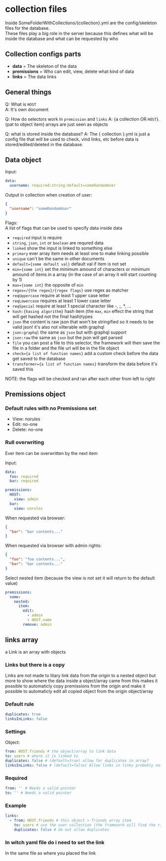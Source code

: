 # collection files
Inside SomeFolderWithCollections/{collection}.yml are the config/skeleton files for the database.  
These files play a big role in the server because this defines what will be inside the database and what can be requested by who

## Collection configs parts
- **data** = The skeleton of the data
- **premissions** = Who can edit, view, delete what kind of data
- **links** = The data links

## General things
Q: What is `HOST`  
A: It's own document

Q: How do selectors work in `premission` and `links`
A: {a collection OR `HOST`}.{pat to object item} arrays are just seen as objects

Q: what is stored inside the database?
A: The { collection }.yml is just a config file that will be used to check, vind links, etc before data is stored/edited/deleted in the database.

## Data object
Input:
```yml
data:
  username: required:string:default=someRandomUser
```
Output in collection when creation of user:
```json
{
  "username": "someRandomUser"
}
```

Flags:  
A list of flags that can be used to specify data inside data
- `required` input is require
- `string`, `json`, `int` or `boolean` are requred data 
- `linked` show the input is linked to something else
- `primary` ever array item needs at least one to make linking possible
- `unique` can't be the same in other documents
- `default={some default val}` default val if item is not set
- `min={some int}` set the minimum amound of characters or minimum amound of items in a array (in the case of an array it will start counting by 1)
- `max={some int}` the opposite of `min`
- `regex=/{the regex}/{regex flags}` use regex as matcher
- `reqUppercase` require at least 1 upper case letter
- `reqLowercase` requires at least 1 lower case letter
- `reqSpecial` require at least 1 special character like -, ;, *, ...
- `hash:{hasing algorithm}` hash item (the `max`, `min` effect the string that will get hashed not the final hash)types
- `json` the content is raw json that won't be stringified so it needs to be valid json! it's also not vilterable with graphql
- `json:graphql` the same as `json` but with graphql support
- `json:raw` the same as `json` but the json will get parsed
- `file` you can post a file to this selector, the framework will then save the file in a folder and the file url will be in the file object
- `check={a list of function names}` add a custom check before the data get saved to the database
- `transformer={a list of function names}` transform the data before it's saved this

NOTE: the flags will be checked and ran after each other from left to right

## Premissions object

### Default rules with no Premissions set
- View: norules
- Edit: no-one
- Delete: no-one

### Rull overwriting
Ever item can be overwritten by the next item  

Input:
```yml
data:
  foo: required
  bar: required

premissions:
  HOST:
    view: admin
  bar:
    view: norules
```
When requested via browser:
```json
{
  "bar": "bar contents..."
}
```
When requested via browser with admin rights:
```json
{
  "foo": "foo contents...",
  "bar": "bar contents..."
}
```

Select nested item (because the view is not set it will return to the default value)
```yml
premissions:
  some:
    nested:
      item:
        edit: 
          - admin
          - HOST.name
        remove: admin
```

## links array
a Link is an array with objects  

### Links but there is a copy
Links are not made to litary link data from the origin to a nested object but more to show where the data inside a object/array came from this makes it possible to automaticly copy premissions from the origin and make it possible to automaticly edit all copied object from the origin object/array

### Default rule
```yml
duplicates: true
linksInLinks: false
```

### Settings
Object:
```yml
from: HOST.friends # the object/array to link data
to: users # where it is linked to
duplicates: false # (default=true) allow for duplicates in array? 
linksInLinks: false # (default=false) Allow links in links probebly not a good idea because of the loophole that might be happening
```

### Required
```yml
from: '' # Needs a valid pointer
to: '' # Needs a valid pointer
```

### Example
```yml
links:
  - from: HOST.friends # this object > friends array item
    to: users # use the user collection (the framework will find the right array item automaticly)
    duplicates: false # do not allow duplicates
```

### In witch yaml file do i need to set the link
In the same file as where you placed the link
